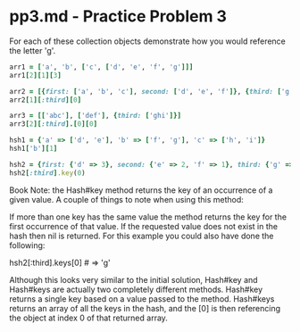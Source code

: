 # pp3.md - Practice Problem 3

For each of these collection objects demonstrate how you would reference the letter 'g'.

```ruby
arr1 = ['a', 'b', ['c', ['d', 'e', 'f', 'g']]]
arr1[2][1][3]

arr2 = [{first: ['a', 'b', 'c'], second: ['d', 'e', 'f']}, {third: ['g', 'h', 'i']}]
arr2[1][:third][0]

arr3 = [['abc'], ['def'], {third: ['ghi']}]
arr3[2][:third].[0][0]

hsh1 = {'a' => ['d', 'e'], 'b' => ['f', 'g'], 'c' => ['h', 'i']}
hsh1['b'][1]

hsh2 = {first: {'d' => 3}, second: {'e' => 2, 'f' => 1}, third: {'g' => 0}}
hsh2[:third].key(0)

```
Book Note: the Hash#key method returns the key of an occurrence of a given value. A couple of things to note when using this method:

If more than one key has the same value the method returns the key for the first occurrence of that value.
If the requested value does not exist in the hash then nil is returned.
For this example you could also have done the following:

hsh2[:third].keys[0] # => 'g'

Although this looks very similar to the initial solution, Hash#key and Hash#keys are actually two completely different methods. Hash#key returns a single key based on a value passed to the method. Hash#keys returns an array of all the keys in the hash, and the [0] is then referencing the object at index 0 of that returned array.
